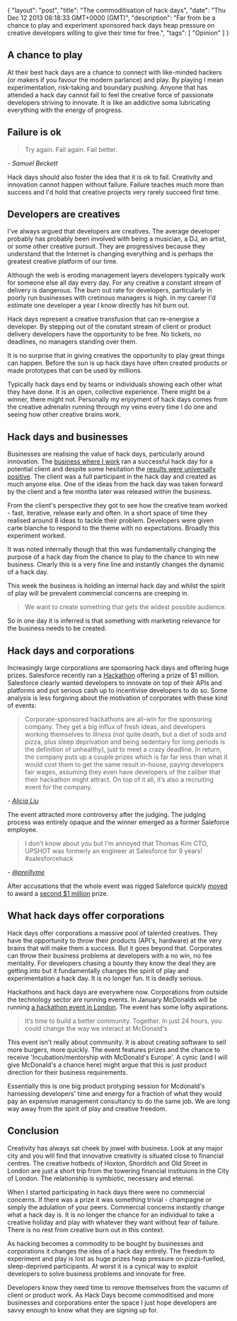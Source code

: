 {
  "layout": "post",
  "title": "The commoditisation of hack days",
  "date": "Thu Dec 12 2013 08:18:33 GMT+0000 (GMT)",
  "description": "Far from be a chance to play and experiment sponsored hack days heap pressure on creative developers willing to give their time for free.",
  "tags": [
    "Opinion"
  ]
}

## A chance to play

At their best hack days are a chance to connect with like-minded hackers (or makers if you favour the modern parlance) and play. By playing I mean experimentation, risk-taking and boundary pushing. Anyone that has attended a hack day cannot fail to feel the creative force of passionate developers striving to innovate. It is like an addictive soma lubricating everything with the energy of progress. 

## Failure is ok

> Try again. Fail again. Fail better. 

<cite>- Samuel Beckett</cite>

Hack days should also foster the idea that it is ok to fail. Creativity and innovation cannot happen without failure. Failure teaches much more than success and I'd hold that creative projects very rarely succeed first time.  

## Developers are creatives

I've always argued that developers are creatives. The average developer probably has probably been involved with being a musician, a DJ, an artist, or some other creative pursuit. They are progressives because they understand that the Internet is changing everything and is perhaps the greatest creative platform of our time.

Although the web is eroding management layers developers typically work for someone else all day every day. For any creative a constant stream of delivery is dangerous. The burn out rate for developers, particularly in poorly run businesses with cretinous managers is high. In my career I'd estimate one developer a year I know directly has hit burn out. 

Hack days represent a creative transfusion that can re-energise a developer. By stepping out of the constant stream of client or product delivery developers have the opportunity to be free. No tickets, no deadlines, no managers standing over them. 

It is no surprise that in giving creatives the opportunity to play great things can happen. Before the sun is up hack days have often created products or made prototypes that can be used by millions.

Typically hack days end by teams or individuals showing each other what they have done. It is an open, collective experience. There might be a winner, there might not. Personally my enjoyment of hack days comes from the creative adrenalin running through my veins every time I do one and seeing how other creative brains work.

## Hack days and businesses

Businesses are realising the value of hack days, particularly around innovation. The [business where I work][1] ran a successful hack day for a potential client and despite some hesitation the [results were universally positive][2]. The client was a full participant in the hack day and created as much anyone else. One of the ideas from the hack day was taken forward by the client and a few months later was released within the business. 

From the client's perspective they got to see how the creative team worked - fast, iterative, release early and often. In a short space of time they realised around 8 ideas to tackle their problem. Developers were given carte blanche to respond to the theme with no expectations. Broadly this experiment worked. 

It was noted internally though that this was fundamentally changing the purpose of a hack day from the chance to play to the chance to win new business. Clearly this is a very fine line and instantly changes the dynamic of a hack day.

This week the business is holding an internal hack day and whilst the spirit of play will be prevalent commercial concerns are creeping in. 

> We want to create something that gets the widest possible audience.

So in one day it is inferred is that something with marketing relevance for the business needs to be created.

## Hack days and corporations

Increasingly large corporations are sponsoring hack days and offering huge prizes. Salesforce recently ran a [Hackathon][3] offering a prize of $1 million. Salesforce clearly wanted developers to innovate on top of their APIs and platforms and put serious cash up to incentivise developers to do so. Some analysis is less forgiving about the motivation of corporates with these kind of events:

> Corporate-sponsored hackathons are all-win for the sponsoring company. They get a big influx of fresh ideas, and developers working themselves to illness (not quite death, but a diet of soda and pizza, plus sleep deprivation and being sedentary for long periods is the definition of unhealthy), just to meet a crazy deadline. In return, the company puts up a couple prizes which is far far less than what it would cost them to get the same result in-house, paying developers fair wages, assuming they even have developers of the caliber that their hackathon might attract. On top of it all, it’s also a recruiting event for the company.

<cite>- [Alicia Liu][4]</cite>

The event attracted more controversy after the judging. The judging process was entirely opaque and the winner emerged as a former Saleforce employee.

> I don't know about you but I'm annoyed that Thomas Kim CTO, UPSHOT was formerly an engineer at Salesforce for 9 years! #salesforcehack

<cite>- [@preillyme][5]</cite>

After accusations that the whole event was rigged Saleforce quickly [moved][7] to award a [second $1 million][6] prize.

## What hack days offer corporations

Hack days offer corporations a massive pool of talented creatives. They have the opportunity to throw their products (API's, hardware) at the very brains that will make them a success. But it goes beyond that. Corporates can throw their business problems at developers with a no win, no fee mentality. For developers chasing a bounty they know the deal they are getting into but it fundamentally changes the spirit of play and experimentation a hack day. It is no longer fun. It is deadly serious. 

Hackathons and hack days are everywhere now. Corporations from outside the technology sector are running events. In January McDonalds will be running [a hackathon event in London][8]. The event has some lofty aspirations.

> It’s time to build a better community. Together.
> In just 24 hours, you could change the way we interact at McDonald's

This event isn't really about community. It is about creating software to sell more burgers, more quickly. The event features prizes and the chance to receive 'Incubation/mentorship with McDonald's Europe'. A cynic (and I will give McDonald's a chance here) might argue that this is just product direction for their business requirements.

Essentially this is one big product protyping session for Mcdonald's harnessing developers' time and energy for a fraction of what they would pay an expensive management consultancy to do the same job. We are long way away from the spirit of play and creative freedom. 


## Conclusion

Creativity has always sat cheek by jowel with business. Look at any major city and you will find that innovative creativity is situated close to financial centres. The creative hotbeds of Hoxton, Shorditch and Old Street in London are just a short trip from the towering financial instituions in the City of London. The relationship is symbiotic, necessary and eternal.

When I started participating in hack days there were no commercial concerns. If there was a prize it was something trivial - champagne or simply the adulation of your peers. Commercial concerns instantly change what a hack day is. It is no longer the chance for an individual to take a creative holiday and play with whatever they want without fear of failure. There is no rest from creative burn out in this context. 

As hacking becomes a commodity to be bought by businesses and corporations it changes the idea of a hack day entirely. The freedom to experiment and play is lost as huge prizes heap pressure on pizza-fuelled, sleep-deprived participants. At worst it is a cynical way to exploit developers to solve business problems and innovate for free.

Developers know they need time to remove themselves from the vacumn of client or product work. As Hack Days become commoditised and more businesses and corporations enter the space I just hope developers are savvy enough to know what they are signing up for. 

[1]: http://pebblecode.com
[2]: http://blog.pebblecode.com/post/64705931344/winning-new-business-with-hack-days
[3]: http://events.developerforce.com/dreamforce/hackathon
[4]: https://medium.com/hackers-and-hacking/b839268fb82d
[5]: https://twitter.com/preillyme/status/403679005489905664
[6]: http://readwrite.com/2013/12/02/salesforce-hackathon-controversy-upshot-healthcare-love#awesm=~opNp93Afuhf4hi
[7]: http://blogs.developerforce.com/developer-relations/2013/12/update-on-salesforce1-hackathon-feedback-review.html
[8]: https://www.eventbrite.com/e/mcdonalds-europe-hackathon-tickets-9153244601
